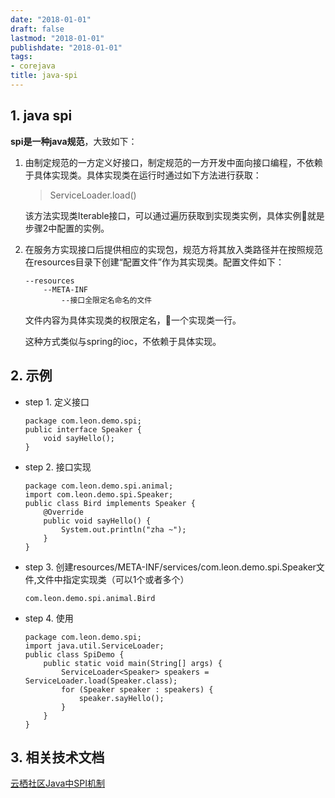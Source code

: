 ```yaml
---
date: "2018-01-01"
draft: false
lastmod: "2018-01-01"
publishdate: "2018-01-01"
tags:
- corejava
title: java-spi
---
```

## 1. java spi
**spi是一种java规范**，大致如下：
1. 由制定规范的一方定义好接口，制定规范的一方开发中面向接口编程，不依赖于具体实现类。具体实现类在运行时通过如下方法进行获取：
    > ServiceLoader.load()
    
    该方法实现类Iterable接口，可以通过遍历获取到实现类实例，具体实例就是步骤2中配置的实例。
2. 在服务方实现接口后提供相应的实现包，规范方将其放入类路径并在按照规范在resources目录下创建“配置文件”作为其实现类。配置文件如下：

    ```
    --resources
        --META-INF
            --接口全限定名命名的文件
    ```
    文件内容为具体实现类的权限定名，一个实现类一行。

    这种方式类似与spring的ioc，不依赖于具体实现。

## 2. 示例
* step 1. 定义接口
    ```
    package com.leon.demo.spi;
    public interface Speaker {
        void sayHello();
    }
    ```
* step 2. 接口实现
    ```
    package com.leon.demo.spi.animal;
    import com.leon.demo.spi.Speaker;
    public class Bird implements Speaker {
        @Override
        public void sayHello() {
            System.out.println("zha ~");
        }
    }
    ```
* step 3. 创建resources/META-INF/services/com.leon.demo.spi.Speaker文件,文件中指定实现类（可以1个或者多个）
    ```
    com.leon.demo.spi.animal.Bird
    ```
* step 4. 使用
    ```
    package com.leon.demo.spi;
    import java.util.ServiceLoader;
    public class SpiDemo {
        public static void main(String[] args) {
            ServiceLoader<Speaker> speakers = ServiceLoader.load(Speaker.class);
            for (Speaker speaker : speakers) {
                speaker.sayHello();
            }
        }
    }
    ```
## 3. 相关技术文档
[云栖社区Java中SPI机制](https://yq.aliyun.com/articles/640161)